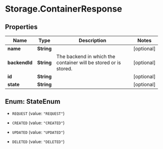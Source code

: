 # Storage.ContainerResponse

## Properties
Name | Type | Description | Notes
------------ | ------------- | ------------- | -------------
**name** | **String** |  | [optional] 
**backendId** | **String** | The backend in which the container will be stored or is stored. | [optional] 
**id** | **String** |  | [optional] 
**state** | **String** |  | [optional] 


<a name="StateEnum"></a>
## Enum: StateEnum


* `REQUEST` (value: `"REQUEST"`)

* `CREATED` (value: `"CREATED"`)

* `UPDATED` (value: `"UPDATED"`)

* `DELETED` (value: `"DELETED"`)




